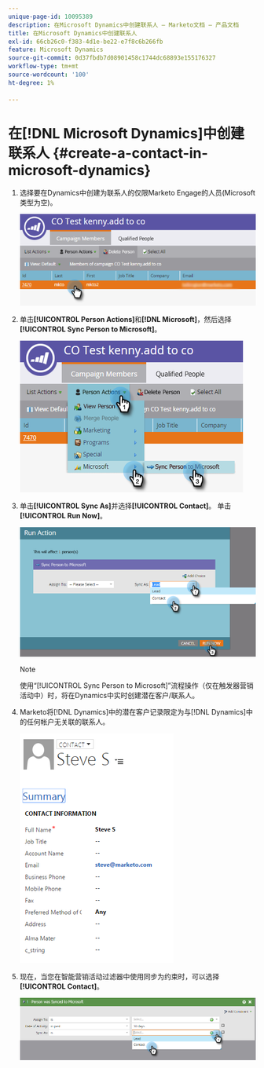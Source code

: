 ```yaml
---
unique-page-id: 10095389
description: 在Microsoft Dynamics中创建联系人 — Marketo文档 — 产品文档
title: 在Microsoft Dynamics中创建联系人
exl-id: 66cb26c0-f383-4d1e-be22-e7f8c6b266fb
feature: Microsoft Dynamics
source-git-commit: 0d37fbdb7d08901458c1744dc68893e155176327
workflow-type: tm+mt
source-wordcount: '100'
ht-degree: 1%

---
```


# 在[!DNL Microsoft Dynamics]中创建联系人 {#create-a-contact-in-microsoft-dynamics}

1. 选择要在Dynamics中创建为联系人的仅限Marketo Engage的人员(Microsoft类型为空)。

   ![](assets/one.png)

1. 单击&#x200B;**[!UICONTROL Person Actions]**&#x200B;和&#x200B;**[!DNL Microsoft]**，然后选择&#x200B;**[!UICONTROL Sync Person to Microsoft]**。

   ![](assets/two.png)

1. 单击&#x200B;**[!UICONTROL Sync As]**&#x200B;并选择&#x200B;**[!UICONTROL Contact]**。 单击 **[!UICONTROL Run Now]**。

   ![](assets/three.png)

   >[!NOTE]
   >
   >使用“[!UICONTROL Sync Person to Microsoft]”流程操作（仅在触发器营销活动中）时，将在Dynamics中实时创建潜在客户/联系人。

1. Marketo将[!DNL Dynamics]中的潜在客户记录限定为与[!DNL Dynamics]中的任何帐户无关联的联系人。

   ![](assets/image2015-10-23-9-3a43-3a33.png)

1. 现在，当您在智能营销活动过滤器中使用同步为约束时，可以选择&#x200B;**[!UICONTROL Contact]**。

   ![](assets/five.png)

